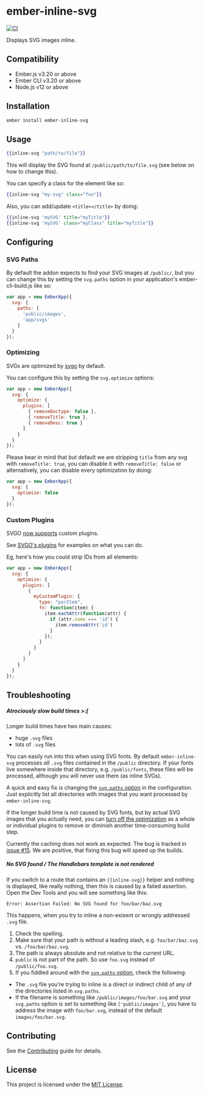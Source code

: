 # ember-inline-svg

[![CI](https://github.com/minutebase/ember-inline-svg/actions/workflows/ci.yml/badge.svg)](https://github.com/minutebase/ember-inline-svg/actions/workflows/ci.yml)

Displays SVG images inline.

## Compatibility

* Ember.js v3.20 or above
* Ember CLI v3.20 or above
* Node.js v12 or above

## Installation

```bash
ember install ember-inline-svg
```

## Usage

```handlebars
{{inline-svg "path/to/file"}}
```

This will display the SVG found at `/public/path/to/file.svg` (see below on how to change this).

You can specify a class for the element like so:

```handlebars
{{inline-svg "my-svg" class="foo"}}
```

Also, you can add/update `<title></title>` by doing:

```handlebars
{{inline-svg 'mySVG' title="myTitle"}}
{{inline-svg 'mySVG' class="myClass" title="myTitle"}}
```

## Configuring

### SVG Paths

By default the addon expects to find your SVG images at `/public/`, but you can change this
by setting the `svg.paths` option in your application's ember-cli-build.js like so:

```javascript
var app = new EmberApp({
  svg: {
    paths: [
      'public/images',
      'app/svgs'
    ]
  }
});
```

### Optimizing

SVGs are optimized by [svgo](https://github.com/svg/svgo) by default.

You can configure this by setting the `svg.optimize` options:

```javascript
var app = new EmberApp({
  svg: {
    optimize: {
      plugins: [
        { removeDoctype: false },
        { removeTitle: true },
        { removeDesc: true }
      ]
    }
  }
});
```

Please bear in mind that but default we are stripping `title` from any svg with `removeTitle: true`, you can
disable it with `removeTitle: false` or alternatively, you can disable every optimization  by doing:

```javascript
var app = new EmberApp({
  svg: {
    optimize: false
  }
});
```

### Custom Plugins

SVGO [now supports](https://github.com/svg/svgo/commit/1ec50c4a13ecea4c50619cdb3bab4926f6aa53e1) custom plugins.

See [SVGO's plugins](https://github.com/svg/svgo/tree/master/plugins) for examples on what you can do.

Eg, here's how you could strip IDs from all elements:

```javascript
var app = new EmberApp({
  svg: {
    optimize: {
      plugins: [
        {
          myCustomPlugin: {
            type: "perItem",
            fn: function(item) {
              item.eachAttr(function(attr) {
                if (attr.name === 'id') {
                  item.removeAttr('id')
                }
              });
            }
          }
        }
      ]
    }
  }
});
```

## Troubleshooting

##### Atrociously slow build times >:[

Longer build times have two main causes:

* huge `.svg` files
* lots of `.svg` files

You can easily run into this when using SVG fonts. By default `ember-inline-svg` processes *all* `.svg` files contained in the `/public` directory. If your fonts live somewhere inside that directory, e.g. `/public/fonts`, these files will be processed, although you will never use them (as inline SVGs).

A quick and easy fix is changing the [`svg.paths` option](#svg-paths) in the configuration. Just explicitly list all directories with images that you want processed by `ember-inline-svg`.

If the longer build time is not caused by SVG fonts, but by actual SVG images that you actually need, you can [turn off the optimization](#optimization) as a whole or individual plugins to remove or diminish another time-consuming build step.

Currently the caching does not work as expected. The bug is tracked in [issue #15](https://github.com/minutebase/ember-inline-svg/issues/15). We are positive, that fixing this bug will speed up the builds.

##### No SVG found / The Handlebars template is not rendered

If you switch to a route that contains an `{{inline-svg}}` helper and nothing is displayed, like really nothing, then this is caused by a failed assertion. Open the Dev Tools and you will see something like this:

```
Error: Assertion Failed: No SVG found for foo/bar/baz.svg
```

This happens, when you try to inline a non-exisent or wrongly addressed `.svg` file.

1. Check the spelling.
2. Make sure that your path is without a leading slash, e.g. `foo/bar/baz.svg` vs. `/foo/bar/baz.svg`.
3. The path is always absolute and not relative to the current URL.
4. `public` is not part of the path. So use `foo.svg` instead of `/public/foo.svg`.
5. If you fiddled around with the [`svg.paths` option](#svg-paths), check the following:
  - The `.svg` file you're trying to inline is a direct or indirect child of any of the directories listed in `svg.paths`.
  - If the filename is something like `/public/images/foo/bar.svg` and your `svg.paths` option is set to something like `['public/images']`, you have to address the image with `foo/bar.svg`, instead of the default `images/foo/bar.svg`.

## Contributing

See the [Contributing](CONTRIBUTING.md) guide for details.


License
------------------------------------------------------------------------------

This project is licensed under the [MIT License](LICENSE.md).
